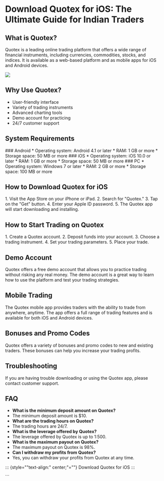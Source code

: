 # Download Quotex for iOS: The Ultimate Guide for Indian Traders

## What is Quotex?

Quotex is a leading online trading platform that offers a wide range of
financial instruments, including currencies, commodities, stocks, and
indices. It is available as a web-based platform and as mobile apps for
iOS and Android devices.

[![](https://static.quotex.io/files/10_en/300_250.jpg)](https://traff.sbs/brokerqxlid)

## Why Use Quotex?

-   User-friendly interface
-   Variety of trading instruments
-   Advanced charting tools
-   Demo account for practicing
-   24/7 customer support

## System Requirements

\### Android \* Operating system: Android 4.1 or later \* RAM: 1 GB or
more \* Storage space: 50 MB or more \### iOS \* Operating system: iOS
10.0 or later \* RAM: 1 GB or more \* Storage space: 50 MB or more \###
PC \* Operating system: Windows 7 or later \* RAM: 2 GB or more \*
Storage space: 100 MB or more

## How to Download Quotex for iOS

1\. Visit the App Store on your iPhone or iPad. 2. Search for
"Quotex." 3. Tap on the "Get" button. 4. Enter your Apple ID
password. 5. The Quotex app will start downloading and installing.

## How to Start Trading on Quotex

1\. Create a Quotex account. 2. Deposit funds into your account. 3.
Choose a trading instrument. 4. Set your trading parameters. 5. Place
your trade.

## Demo Account

Quotex offers a free demo account that allows you to practice trading
without risking any real money. The demo account is a great way to learn
how to use the platform and test your trading strategies.

## Mobile Trading

The Quotex mobile app provides traders with the ability to trade from
anywhere, anytime. The app offers a full range of trading features and
is available for both iOS and Android devices.

## Bonuses and Promo Codes

Quotex offers a variety of bonuses and promo codes to new and existing
traders. These bonuses can help you increase your trading profits.

## Troubleshooting

If you are having trouble downloading or using the Quotex app, please
contact customer support.

## FAQ

-   **What is the minimum deposit amount on Quotex?**
-   The minimum deposit amount is \$10.
-   **What are the trading hours on Quotex?**
-   The trading hours are 24/7.
-   **What is the leverage offered by Quotex?**
-   The leverage offered by Quotex is up to 1:500.
-   **What is the maximum payout on Quotex?**
-   The maximum payout on Quotex is 98%.
-   **Can I withdraw my profits from Quotex?**
-   Yes, you can withdraw your profits from Quotex at any time.

::: {style=""text-align:" center;"=""}
Download Quotex for iOS
:::

\`\`\`

